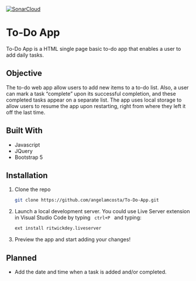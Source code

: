 [![SonarCloud](https://sonarcloud.io/images/project_badges/sonarcloud-orange.svg)](https://sonarcloud.io/summary/new_code?id=angelamcosta_To-Do-App)

# To-Do App

To-Do App is a HTML single page basic to-do app that enables a user to add daily tasks.

## Objective

The to-do web app allow users to add new items to a to-do list. Also, a user can mark a task “complete” upon its successful completion, and these completed tasks appear on a separate list. The app uses local storage to allow users to resume the app upon restarting, right from where they left it off the last time.

## Built With
* Javascript
* JQuery
* Bootstrap 5

## Installation
1. Clone the repo
   ```sh
   git clone https://github.com/angelamcosta/To-Do-App.git
   ```
2. Launch a local development server. You could use Live Server extension in Visual Studio Code by typing <code> ctrl+P </code> and typing:
   ```sh
   ext install ritwickdey.liveserver
   ```
3. Preview the app and start adding your changes!

## Planned
* Add the date and time when a task is added and/or completed.
